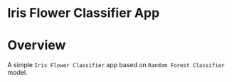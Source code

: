 # Iris Flower Classifier App

# Overview

A simple `Iris Flower Classifier` app based on `Random Forest Classifier` model.
